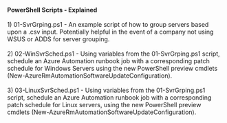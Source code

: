 <b>PowerShell Scripts - Explained</b>
<br><br>1) 01-SvrGrping.ps1 - An example script of how to group servers based upon a .csv input. Potentially helpful in the event
of a company not using WSUS or ADDS for server grouping. 
<br><br>2) 02-WinSvrSched.ps1 - Using variables from the 01-SvrGrping.ps1 script, schedule an Azure Automation runbook job with a 
corresponding patch schedule for Windows Servers using the new PowerShell preview cmdlets 
(New-AzureRmAutomationSoftwareUpdateConfiguration).
<br><br>3) 03-LinuxSvrSched.ps1 - Using variables from the 01-SvrGrping.ps1 script, schedule an Azure Automation runbook job with a
corresponding patch schedule for Linux servers, using the new PowerShell preview cmdlets
(New-AzureRmAutomationSoftwareUpdateConfiguration).
